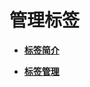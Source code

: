 # 管理标签<a name="ZH-CN_TOPIC_0000001455917101"></a>

-   **[标签简介](标签简介.md)**  

-   **[标签管理](标签管理.md)**  


